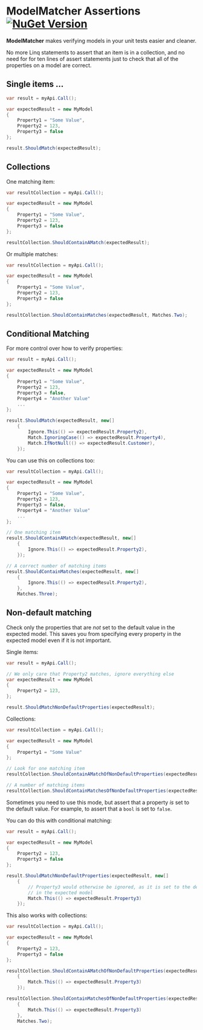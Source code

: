 # ModelMatcher Assertions [![NuGet Version](https://img.shields.io/nuget/v/modelmatcher.assertions.svg?style=flat)](https://www.nuget.org/packages/ModelMatcher.Assertions/)


**ModelMatcher** makes verifying models in your unit tests easier and cleaner. 

No more Linq statements to assert that an item is in a collection, and no need for for ten lines of assert statements just to check that all of the properties on a model are correct.

## Single items ...

```csharp
var result = myApi.Call();

var expectedResult = new MyModel
{
    Property1 = "Some Value",
    Property2 = 123,
    Property3 = false
};

result.ShouldMatch(expectedResult);
```

## Collections

One matching item:

```csharp
var resultCollection = myApi.Call();

var expectedResult = new MyModel
{
    Property1 = "Some Value",
    Property2 = 123,
    Property3 = false
};

resultCollection.ShouldContainAMatch(expectedResult);
```

Or multiple matches:

```csharp
var resultCollection = myApi.Call();

var expectedResult = new MyModel
{
    Property1 = "Some Value",
    Property2 = 123,
    Property3 = false
};

resultCollection.ShouldContainMatches(expectedResult, Matches.Two);
```

## Conditional Matching

For more control over how to verify properties:

```csharp
var result = myApi.Call();

var expectedResult = new MyModel
{
    Property1 = "Some Value",
    Property2 = 123,
    Property3 = false,
    Property4 = "Another Value"
    ...
};

result.ShouldMatch(expectedResult, new[]
	{
		Ignore.This(() => expectedResult.Property2),
		Match.IgnoringCase(() => expectedResult.Property4),
		Match.IfNotNull(() => expectedResult.Customer),
	});
```

You can use this on collections too:

```csharp
var resultCollection = myApi.Call();

var expectedResult = new MyModel
{
    Property1 = "Some Value",
    Property2 = 123,
    Property3 = false,
    Property4 = "Another Value"
    ...
};

// One matching item
result.ShouldContainAMatch(expectedResult, new[]
	{
		Ignore.This(() => expectedResult.Property2),
	});

// A correct number of matching items
result.ShouldContainMatches(expectedResult, new[]
	{
		Ignore.This(() => expectedResult.Property2),
	}, 
	Matches.Three);
```

## Non-default matching

Check only the properties that are *not* set to the default value in the expected model. This saves you from specifying every property in the expected model even if it is not important.

Single items:

```csharp
var result = myApi.Call();

// We only care that Property2 matches, ignore everything else
var expectedResult = new MyModel
{
    Property2 = 123,
};

result.ShouldMatchNonDefaultProperties(expectedResult);
```

Collections:

```csharp
var resultCollection = myApi.Call();

var expectedResult = new MyModel
{
    Property1 = "Some Value"
};

// Look for one matching item
resultCollection.ShouldContainAMatchOfNonDefaultProperties(expectedResult);

// A number of matching items
resultCollection.ShouldContainMatchesOfNonDefaultProperties(expectedResult, Matches.Three);
```


Sometimes you need to use this mode, but assert that a property *is* set to the default value. 
For example, to assert that a ``bool`` is set to ``false``.

You can do this with conditional matching:

```csharp
var result = myApi.Call();

var expectedResult = new MyModel
{
    Property2 = 123,
    Property3 = false
};

result.ShouldMatchNonDefaultProperties(expectedResult, new[]
	{
		// Property3 would otherwise be ignored, as it is set to the default value
		// in the expected model
		Match.This(() => expectedResult.Property3)
	});
```

This also works with collections:

```csharp
var resultCollection = myApi.Call();

var expectedResult = new MyModel
{
    Property2 = 123,
    Property3 = false
};

resultCollection.ShouldContainAMatchOfNonDefaultProperties(expectedResult, new[]
	{
		Match.This(() => expectedResult.Property3)
	});

resultCollection.ShouldContainMatchesOfNonDefaultProperties(expectedResult, new[]
	{
		Match.This(() => expectedResult.Property3)
	},
	Matches.Two);
```
